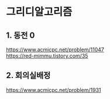 # 그리디알고리즘

## 1. 동전 0
https://www.acmicpc.net/problem/11047
<br/>https://red-mimmu.tistory.com/35
## 2. 회의실배정
https://www.acmicpc.net/problem/1931
